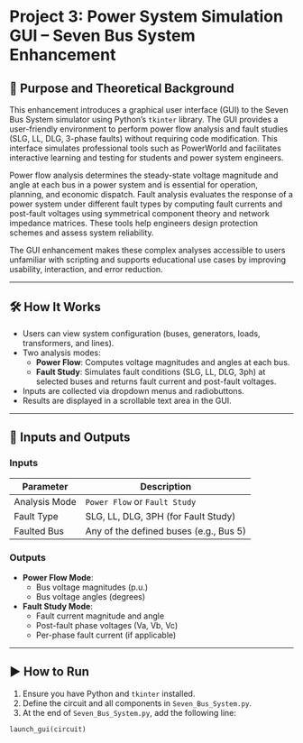 # Project 3: Power System Simulation GUI – Seven Bus System Enhancement

## 🧩 Purpose and Theoretical Background

This enhancement introduces a graphical user interface (GUI) to the Seven Bus System simulator using Python’s `tkinter` library. The GUI provides a user-friendly environment to perform power flow analysis and fault studies (SLG, LL, DLG, 3-phase faults) without requiring code modification. This interface simulates professional tools such as PowerWorld and facilitates interactive learning and testing for students and power system engineers.

Power flow analysis determines the steady-state voltage magnitude and angle at each bus in a power system and is essential for operation, planning, and economic dispatch. Fault analysis evaluates the response of a power system under different fault types by computing fault currents and post-fault voltages using symmetrical component theory and network impedance matrices. These tools help engineers design protection schemes and assess system reliability.

The GUI enhancement makes these complex analyses accessible to users unfamiliar with scripting and supports educational use cases by improving usability, interaction, and error reduction.

---

## 🛠️ How It Works

- Users can view system configuration (buses, generators, loads, transformers, and lines).
- Two analysis modes:
  - **Power Flow**: Computes voltage magnitudes and angles at each bus.
  - **Fault Study**: Simulates fault conditions (SLG, LL, DLG, 3ph) at selected buses and returns fault current and post-fault voltages.
- Inputs are collected via dropdown menus and radiobuttons.
- Results are displayed in a scrollable text area in the GUI.

---

## 🧾 Inputs and Outputs

### Inputs

| Parameter     | Description                            |
|---------------|----------------------------------------|
| Analysis Mode | `Power Flow` or `Fault Study`          |
| Fault Type    | SLG, LL, DLG, 3PH (for Fault Study)    |
| Faulted Bus   | Any of the defined buses (e.g., Bus 5) |

### Outputs

- **Power Flow Mode**:
  - Bus voltage magnitudes (p.u.)
  - Bus voltage angles (degrees)
- **Fault Study Mode**:
  - Fault current magnitude and angle
  - Post-fault phase voltages (Va, Vb, Vc)
  - Per-phase fault current (if applicable)

---

## ▶️ How to Run

1. Ensure you have Python and `tkinter` installed.
2. Define the circuit and all components in `Seven_Bus_System.py`.
3. At the end of `Seven_Bus_System.py`, add the following line:

```python
launch_gui(circuit)
